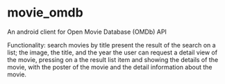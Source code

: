 # movie_omdb

An android client for Open Movie Database (OMDb) API

Functionality:
search movies by title
present the result of the search on a list; the image, the title, and the year
the user can request a detail view of the movie, pressing on a the result list item and showing the details of the movie, with the poster of the movie and the detail information about the movie.
